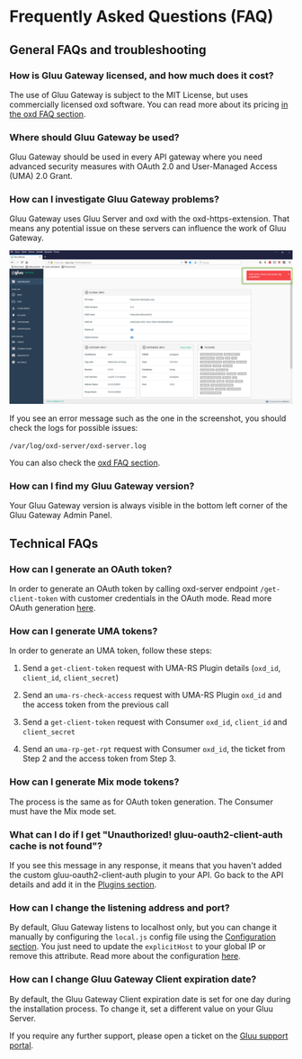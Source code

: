 # Frequently Asked Questions (FAQ)

## General FAQs and troubleshooting

### How is Gluu Gateway licensed, and how much does it cost?
The use of Gluu Gateway is subject to the MIT License, but uses commercially licensed oxd software. You can read more about its pricing [in the oxd FAQ section](https://gluu.org/docs/oxd/3.1.3/faq/).

### Where should Gluu Gateway be used?
Gluu Gateway should be used in every API gateway where you need advanced security measures with OAuth 2.0 and User-Managed Access (UMA) 2.0 Grant.

### How can I investigate Gluu Gateway problems?
Gluu Gateway uses Gluu Server and oxd with the oxd-https-extension. That means any potential issue on these servers can influence the work of Gluu Gateway.

![](./img/10_oxd_error_faq.png)

If you see an error message such as the one in the screenshot, you should check the logs for possible issues:

`/var/log/oxd-server/oxd-server.log`

You can also check the [oxd FAQ section](https://gluu.org/docs/oxd/3.1.3/faq/).

### How can I find my Gluu Gateway version?
Your Gluu Gateway version is always visible in the bottom left corner of the Gluu Gateway Admin Panel. 

## Technical FAQs

### How can I generate an OAuth token?
In order to generate an OAuth token by calling oxd-server endpoint `/get-client-token` with customer credentials in the OAuth mode. Read more OAuth generation [here](https://gluu.org/docs/oxd/api/#get-client-token).

### How can I generate UMA tokens?
In order to generate an UMA token, follow these steps:

1. Send a `get-client-token` request with UMA-RS Plugin details (`oxd_id`, `client_id`, `client_secret`)

1. Send an `uma-rs-check-access` request with UMA-RS Plugin `oxd_id` and the access token from the previous call

1. Send a `get-client-token` request with Consumer `oxd_id`, `client_id` and `client_secret` 

1. Send an `uma-rp-get-rpt` request with Consumer `oxd_id`, the ticket from Step 2 and the access token from Step 3.

### How can I generate Mix mode tokens?
The process is the same as for OAuth token generation. The Consumer must have the Mix mode set.  

### What can I do if I get "Unauthorized! gluu-oauth2-client-auth cache is not found"?
If you see this message in any response, it means that you haven't added the custom gluu-oauth2-client-auth plugin to your API. Go back to the API details and add it in the [Plugins section](https://gluu.org/docs/gg/3.1.3/admin-gui/#manage-apis). 

### How can I change the listening address and port?
By default, Gluu Gateway listens to localhost only, but you can change it manually by configuring the `local.js` config file using the [Configuration section](https://gluu.org/docs/gg/3.1.3/configuration/#admin-gui-portal-konga). You just need to update the `explicitHost` to your global IP or remove this attribute. Read more about the configuration [here](https://sailsjs.com/documentation/reference/configuration/sails-config).
 
### How can I change Gluu Gateway Client expiration date?
By default, the Gluu Gateway Client expiration date is set for one day during the installation process. To change it, set a different value on your Gluu Server.

If you require any further support, please open a ticket on the [Gluu support portal](https://support.gluu.org).
